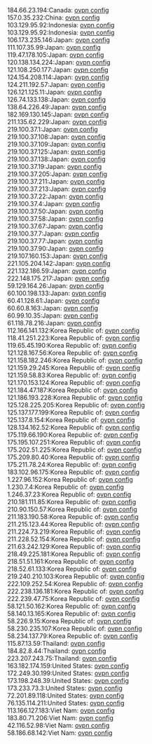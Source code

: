 184.66.23.194:Canada: [ovpn config](vpn/184_66_23_194.ovpn)  
157.0.35.232:China: [ovpn config](vpn/157_0_35_232.ovpn)  
103.129.95.92:Indonesia: [ovpn config](vpn/103_129_95_92.ovpn)  
103.129.95.92:Indonesia: [ovpn config](vpn/103_129_95_92.ovpn)  
106.173.235.146:Japan: [ovpn config](vpn/106_173_235_146.ovpn)  
111.107.35.99:Japan: [ovpn config](vpn/111_107_35_99.ovpn)  
119.47.178.105:Japan: [ovpn config](vpn/119_47_178_105.ovpn)  
120.138.134.224:Japan: [ovpn config](vpn/120_138_134_224.ovpn)  
121.108.250.177:Japan: [ovpn config](vpn/121_108_250_177.ovpn)  
124.154.208.114:Japan: [ovpn config](vpn/124_154_208_114.ovpn)  
124.211.192.57:Japan: [ovpn config](vpn/124_211_192_57.ovpn)  
126.121.125.11:Japan: [ovpn config](vpn/126_121_125_11.ovpn)  
126.74.133.138:Japan: [ovpn config](vpn/126_74_133_138.ovpn)  
138.64.226.49:Japan: [ovpn config](vpn/138_64_226_49.ovpn)  
182.169.130.145:Japan: [ovpn config](vpn/182_169_130_145.ovpn)  
211.135.62.229:Japan: [ovpn config](vpn/211_135_62_229.ovpn)  
219.100.37.1:Japan: [ovpn config](vpn/219_100_37_1.ovpn)  
219.100.37.108:Japan: [ovpn config](vpn/219_100_37_108.ovpn)  
219.100.37.109:Japan: [ovpn config](vpn/219_100_37_109.ovpn)  
219.100.37.125:Japan: [ovpn config](vpn/219_100_37_125.ovpn)  
219.100.37.138:Japan: [ovpn config](vpn/219_100_37_138.ovpn)  
219.100.37.19:Japan: [ovpn config](vpn/219_100_37_19.ovpn)  
219.100.37.205:Japan: [ovpn config](vpn/219_100_37_205.ovpn)  
219.100.37.211:Japan: [ovpn config](vpn/219_100_37_211.ovpn)  
219.100.37.213:Japan: [ovpn config](vpn/219_100_37_213.ovpn)  
219.100.37.22:Japan: [ovpn config](vpn/219_100_37_22.ovpn)  
219.100.37.4:Japan: [ovpn config](vpn/219_100_37_4.ovpn)  
219.100.37.50:Japan: [ovpn config](vpn/219_100_37_50.ovpn)  
219.100.37.58:Japan: [ovpn config](vpn/219_100_37_58.ovpn)  
219.100.37.67:Japan: [ovpn config](vpn/219_100_37_67.ovpn)  
219.100.37.7:Japan: [ovpn config](vpn/219_100_37_7.ovpn)  
219.100.37.77:Japan: [ovpn config](vpn/219_100_37_77.ovpn)  
219.100.37.90:Japan: [ovpn config](vpn/219_100_37_90.ovpn)  
219.107.160.153:Japan: [ovpn config](vpn/219_107_160_153.ovpn)  
221.105.204.142:Japan: [ovpn config](vpn/221_105_204_142.ovpn)  
221.132.186.59:Japan: [ovpn config](vpn/221_132_186_59.ovpn)  
222.148.175.217:Japan: [ovpn config](vpn/222_148_175_217.ovpn)  
59.129.164.26:Japan: [ovpn config](vpn/59_129_164_26.ovpn)  
60.100.198.133:Japan: [ovpn config](vpn/60_100_198_133.ovpn)  
60.41.128.61:Japan: [ovpn config](vpn/60_41_128_61.ovpn)  
60.60.8.163:Japan: [ovpn config](vpn/60_60_8_163.ovpn)  
60.99.10.35:Japan: [ovpn config](vpn/60_99_10_35.ovpn)  
61.118.78.216:Japan: [ovpn config](vpn/61_118_78_216.ovpn)  
112.166.141.132:Korea Republic of: [ovpn config](vpn/112_166_141_132.ovpn)  
118.41.251.223:Korea Republic of: [ovpn config](vpn/118_41_251_223.ovpn)  
119.65.45.190:Korea Republic of: [ovpn config](vpn/119_65_45_190.ovpn)  
121.128.167.56:Korea Republic of: [ovpn config](vpn/121_128_167_56.ovpn)  
121.158.182.246:Korea Republic of: [ovpn config](vpn/121_158_182_246.ovpn)  
121.159.29.245:Korea Republic of: [ovpn config](vpn/121_159_29_245.ovpn)  
121.159.58.83:Korea Republic of: [ovpn config](vpn/121_159_58_83.ovpn)  
121.170.153.124:Korea Republic of: [ovpn config](vpn/121_170_153_124.ovpn)  
121.184.47.187:Korea Republic of: [ovpn config](vpn/121_184_47_187.ovpn)  
121.186.193.228:Korea Republic of: [ovpn config](vpn/121_186_193_228.ovpn)  
125.128.225.205:Korea Republic of: [ovpn config](vpn/125_128_225_205.ovpn)  
125.137.177.199:Korea Republic of: [ovpn config](vpn/125_137_177_199.ovpn)  
125.137.8.154:Korea Republic of: [ovpn config](vpn/125_137_8_154.ovpn)  
128.134.162.52:Korea Republic of: [ovpn config](vpn/128_134_162_52.ovpn)  
175.119.66.190:Korea Republic of: [ovpn config](vpn/175_119_66_190.ovpn)  
175.195.107.251:Korea Republic of: [ovpn config](vpn/175_195_107_251.ovpn)  
175.202.51.225:Korea Republic of: [ovpn config](vpn/175_202_51_225.ovpn)  
175.209.80.40:Korea Republic of: [ovpn config](vpn/175_209_80_40.ovpn)  
175.211.78.24:Korea Republic of: [ovpn config](vpn/175_211_78_24.ovpn)  
183.102.96.175:Korea Republic of: [ovpn config](vpn/183_102_96_175.ovpn)  
1.227.96.152:Korea Republic of: [ovpn config](vpn/1_227_96_152.ovpn)  
1.230.7.4:Korea Republic of: [ovpn config](vpn/1_230_7_4.ovpn)  
1.246.37.23:Korea Republic of: [ovpn config](vpn/1_246_37_23.ovpn)  
210.181.111.85:Korea Republic of: [ovpn config](vpn/210_181_111_85.ovpn)  
210.90.150.57:Korea Republic of: [ovpn config](vpn/210_90_150_57.ovpn)  
211.183.190.58:Korea Republic of: [ovpn config](vpn/211_183_190_58.ovpn)  
211.215.123.44:Korea Republic of: [ovpn config](vpn/211_215_123_44.ovpn)  
211.224.73.219:Korea Republic of: [ovpn config](vpn/211_224_73_219.ovpn)  
211.228.52.154:Korea Republic of: [ovpn config](vpn/211_228_52_154.ovpn)  
211.63.242.129:Korea Republic of: [ovpn config](vpn/211_63_242_129.ovpn)  
218.49.225.181:Korea Republic of: [ovpn config](vpn/218_49_225_181.ovpn)  
218.51.51.161:Korea Republic of: [ovpn config](vpn/218_51_51_161.ovpn)  
218.52.61.133:Korea Republic of: [ovpn config](vpn/218_52_61_133.ovpn)  
219.240.210.103:Korea Republic of: [ovpn config](vpn/219_240_210_103.ovpn)  
222.109.252.54:Korea Republic of: [ovpn config](vpn/222_109_252_54.ovpn)  
222.238.136.181:Korea Republic of: [ovpn config](vpn/222_238_136_181.ovpn)  
222.239.47.75:Korea Republic of: [ovpn config](vpn/222_239_47_75.ovpn)  
58.121.50.162:Korea Republic of: [ovpn config](vpn/58_121_50_162.ovpn)  
58.140.13.165:Korea Republic of: [ovpn config](vpn/58_140_13_165.ovpn)  
58.226.9.15:Korea Republic of: [ovpn config](vpn/58_226_9_15.ovpn)  
58.230.235.107:Korea Republic of: [ovpn config](vpn/58_230_235_107.ovpn)  
58.234.137.79:Korea Republic of: [ovpn config](vpn/58_234_137_79.ovpn)  
115.87.13.59:Thailand: [ovpn config](vpn/115_87_13_59.ovpn)  
184.82.8.44:Thailand: [ovpn config](vpn/184_82_8_44.ovpn)  
223.207.243.75:Thailand: [ovpn config](vpn/223_207_243_75.ovpn)  
163.182.174.159:United States: [ovpn config](vpn/163_182_174_159.ovpn)  
172.249.30.199:United States: [ovpn config](vpn/172_249_30_199.ovpn)  
173.198.248.39:United States: [ovpn config](vpn/173_198_248_39.ovpn)  
173.233.73.3:United States: [ovpn config](vpn/173_233_73_3.ovpn)  
72.201.89.118:United States: [ovpn config](vpn/72_201_89_118.ovpn)  
76.135.114.211:United States: [ovpn config](vpn/76_135_114_211.ovpn)  
113.166.127.183:Viet Nam: [ovpn config](vpn/113_166_127_183.ovpn)  
183.80.71.206:Viet Nam: [ovpn config](vpn/183_80_71_206.ovpn)  
42.116.52.98:Viet Nam: [ovpn config](vpn/42_116_52_98.ovpn)  
58.186.68.142:Viet Nam: [ovpn config](vpn/58_186_68_142.ovpn)  
